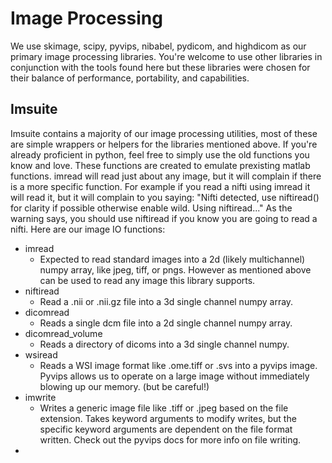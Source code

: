 # Image Processing
We use skimage, scipy, pyvips, nibabel, pydicom, and highdicom as our primary image processing libraries. You're welcome to use other libraries in conjunction with the tools found here but these libraries were chosen for their balance of performance, portability, and capabilities.
## Imsuite
Imsuite contains a majority of our image processing utilities, most of these are simple wrappers or helpers for the libraries mentioned above. If you're already proficient in python, feel free to simply use the old functions you know and love. These functions are created to emulate prexisting matlab functions.
imread will read just about any image, but it will complain if there is a more specific function. For example if you read a nifti using imread it will read it, but it will complain to you saying: "Nifti detected, use niftiread() for clarity if possible otherwise enable wild. Using niftiread..." As the warning says, you should use niftiread if you know you are going to read a nifti. Here are our image IO functions:
* imread
    - Expected to read standard images into a 2d (likely multichannel) numpy array, like jpeg, tiff, or pngs. However as mentioned above can be used to read any image this library supports.
* niftiread
    - Read a .nii or .nii.gz file into a 3d single channel numpy array.
* dicomread
    - Reads a single dcm file into a 2d single channel numpy array.
* dicomread_volume
    - Reads a directory of dicoms into a 3d single channel numpy.
* wsiread
    - Reads a WSI image format like .ome.tiff or .svs into a pyvips image. Pyvips allows us to operate on a large image without immediately blowing up our memory. (but be careful!)
* imwrite
    - Writes a generic image file like .tiff or .jpeg based on the file extension. Takes keyword arguments to modify writes, but the specific keyword arguments are dependent on the file format written. Check out the pyvips docs for more info on file writing.
* 